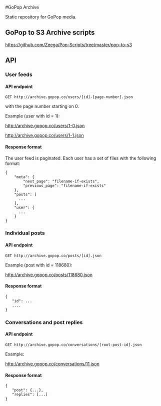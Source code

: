 #GoPop Archive

Static repository for GoPop media.

## GoPop to S3 Archive scripts

https://github.com/Zeega/Pop-Scripts/tree/master/pop-to-s3

## API

### User feeds

#### API endpoint

```
GET http://archive.gopop.co/users/[id]-[page-number].json
```

with the page number starting on 0.

Example (user with id = 1):

http://archive.gopop.co/users/1-0.json

http://archive.gopop.co/users/1-1.json


#### Response format

The user feed is paginated. Each user has a set of files with the following format:

```
{
    "meta": {
        "next_page": "filename-if-exists",
        "previous_page": "filename-if-exists"
    },
    "posts": [        
      ...
    ],
    "user": {
      ...
    }
}
```

### Individual posts

#### API endpoint

```
GET http://archive.gopop.co/posts/[id].json
```

Example (post with id = 118680):

http://archive.gopop.co/posts/118680.json

#### Response format

```
{
   "id": ...
   ....
}
```

### Conversations and post replies

#### API endpoint

```
GET http://archive.gopop.co/conversations/[root-post-id].json
```

Example:

http://archive.gopop.co/conversations/11.json

#### Response format

```
{
   "post": {...},
   "replies": [...]
}
```
